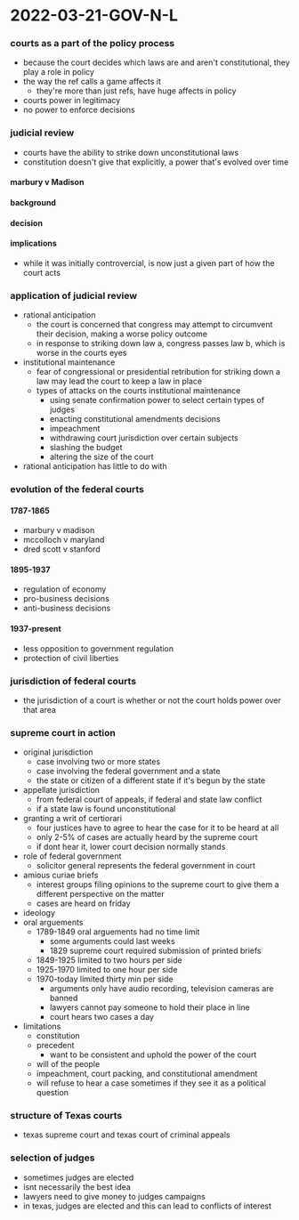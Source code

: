 # 2022-03-21-GOV-N-L
### courts as a part of the policy process
- because the court decides which laws are and aren't constitutional, they play a role in policy
- the way the ref calls a game affects it
  - they're more than just refs, have huge affects in policy
- courts power in legitimacy
- no power to enforce decisions

### judicial review
- courts have the ability to strike down unconstitutional laws
- constitution doesn't give that explicitly, a power that's evolved over time

#### marbury v Madison 

#### background

#### decision

#### implications
- while it was initially controvercial, is now just a given part of how the court acts

### application of judicial review
- rational anticipation
  - the court is concerned that congress may attempt to circumvent their decision, making a worse policy outcome
  - in response to striking down law a, congress passes law b, which is worse in the courts eyes
- institutional maintenance
  - fear of congressional or presidential retribution for striking down a law may lead the court to keep a law in place
  - types of attacks on the courts institutional maintenance
    - using senate confirmation power to select certain types of judges
    - enacting constitutional amendments decisions
    - impeachment
    - withdrawing court jurisdiction over certain subjects
    - slashing the budget
    - altering the size of the court
- rational anticipation has little to do with 

### evolution of the federal courts

#### 1787-1865
- marbury v madison
- mccolloch v maryland
- dred scott v stanford

#### 1895-1937
- regulation of economy
- pro-business decisions
- anti-business decisions

#### 1937-present
- less opposition to government regulation
- protection of civil liberties

### jurisdiction of federal courts
- the jurisdiction  of a court is whether or not the court holds power over that area

### supreme court in action
- original jurisdiction
  - case involving two or more states
  - case involving the federal government and a state
  - the state or citizen of a different state if it's begun by the state
- appellate jurisdiction
  - from federal court of appeals, if federal and state law conflict
  - if a state law is found unconstitutional
- granting a writ of certiorari
  - four justices have to agree to hear the case for it to be heard at all
  - only 2-5% of cases are actually heard by the supreme court
  - if dont hear it, lower court decision normally stands
- role of federal government
  - solicitor general represents the federal government in court
- amious curiae briefs
  - interest groups filing opinions to the supreme court to give them a different perspective on the matter 
  - cases are heard on friday
- ideology
- oral arguements
  - 1789-1849 oral arguements had no time limit
    - some arguments could last weeks
    - 1829 supreme court required submission of printed briefs
  - 1849-1925 limited to two hours per side
  - 1925-1970 limited to one hour per side
  - 1970-today limited thirty min per side
    - arguments only have audio recording, television cameras are banned
    - lawyers cannot pay someone to hold their place in line
    - court hears two cases a day
- limitations
  - constitution
  - precedent
    - want to be consistent and uphold the power of the court
  - will of the people
  - impeachment, court packing, and constitutional amendment
  - will refuse to hear a case sometimes if they see it as a political question 

### structure of Texas courts
- texas supreme court and texas court of criminal appeals

### selection of judges 
- sometimes judges are elected
- isnt necessarily the best idea
- lawyers need to give money to judges campaigns
- in texas, judges are elected and this can lead to conflicts of interest
